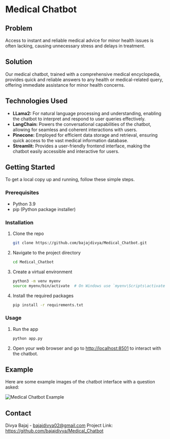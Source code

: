 # Medical Chatbot

## Problem
Access to instant and reliable medical advice for minor health issues is often lacking, causing unnecessary stress and delays in treatment.

## Solution
Our medical chatbot, trained with a comprehensive medical encyclopedia, provides quick and reliable answers to any health or medical-related query, offering immediate assistance for minor health concerns.

## Technologies Used
- **LLama2:** For natural language processing and understanding, enabling the chatbot to interpret and respond to user queries effectively.
- **LangChain:** Powers the conversational capabilities of the chatbot, allowing for seamless and coherent interactions with users.
- **Pinecone:** Employed for efficient data storage and retrieval, ensuring quick access to the vast medical information database.
- **Streamlit:** Provides a user-friendly frontend interface, making the chatbot easily accessible and interactive for users.

## Getting Started
To get a local copy up and running, follow these simple steps.

### Prerequisites
- Python 3.9
- pip (Python package installer)

### Installation
1. Clone the repo
   ```sh
   git clone https://github.com/bajajdivya/Medical_Chatbot.git

2. Navigate to the project directory
   ```sh
   cd Medical_Chatbot

3. Create a virtual environment
   ```sh
   python3 -m venv myenv
   source myenv/bin/activate  # On Windows use `myenv\Scripts\activate`

4. Install the required packages
   ```sh
   pip install -r requirements.txt

### Usage

1. Run the app
   ```sh
   python app.py

2. Open your web browser and go to [http://localhost:8501](http://127.0.0.1:5000/) to interact with the chatbot.

## Example
Here are some example images of the chatbot interface with a question asked:

![Medical Chatbot Example](images/image_1.jpeg)

## Contact 
Divya Bajaj - bajajdivya02@gmail.com
Project Link: https://github.com/bajajdivya/Medical_Chatbot
